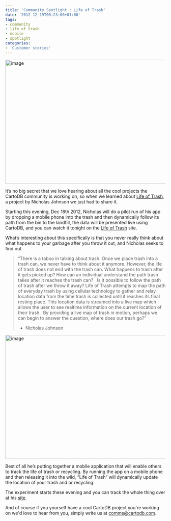 ```yaml
---
title: 'Community Spotlight : Life of Trash'
date: '2012-12-19T00:23:00+01:00'
tags:
- community
- life of trash
- mobile
- spotlight
categories:
- 'Customer stories'
---
```


<a href="http://www.lifeoftrash.com"><img alt="image" height="389" src="http://i.imgur.com/YDSF1.jpg" width="650"/></a>

It’s no big secret that we love hearing about all the cool projects the CartoDB community is working on, so when we learned about <a href="http://www.lifeoftrash.com/info" target="_blank">Life of Trash</a>, a project by Nicholas Johnson we just had to share it.

Starting this evening, Dec 18th 2012, Nicholas will do a pilot run of his app by dropping a mobile phone into the trash and then dynamically follow its path from the bin to the landfill, the data will be presented live using CartoDB, and you can watch it tonight on the <a href="http://www.lifeoftrash.com/location" target="_blank">Life of Trash</a> site. 

What’s interesting about this specifically is that you never really think about what happens to your garbage after you throw it out, and Nicholas seeks to find out.

<blockquote>
  “There is a taboo in talking about trash. Once we place trash into a trash can, we never have to think about it anymore. However, the life of trash does not end with the trash can. What happens to trash after it gets picked up? How can an individual understand the path trash takes after it reaches the trash can?   Is it possible to follow the path of trash after we throw it away? Life of Trash attempts to map the path of everyday trash by using cellular technology to gather and relay location data from the time trash is collected until it reaches its final resting place. This location data is streamed into a live map which allows the user to see realtime information on the current location of their trash.  By providing a live map of trash in motion, perhaps we can begin to answer the question, where does our trash go?”

  - Nicholas Johnson
</blockquote>

<a href="http://www.lifeoftrash.com"><img alt="image" height="389" src="http://i.imgur.com/fqYmR.jpg" width="650"/></a>

Best of all he’s putting together a mobile application that will enable others to track the life of trash or recycling. By running the app on a mobile phone and then releasing it into the wild, “Life of Trash” will dynamically update the location of your trash and or recycling.

The experiment starts these evening and you can track the whole thing over at his <a href="http://www.lifeoftrash.com/">site</a>. 

And of course if you yourself have a cool CartoDB project you're working on we'd love to hear from you, simply write us at comms@cartodb.com.

